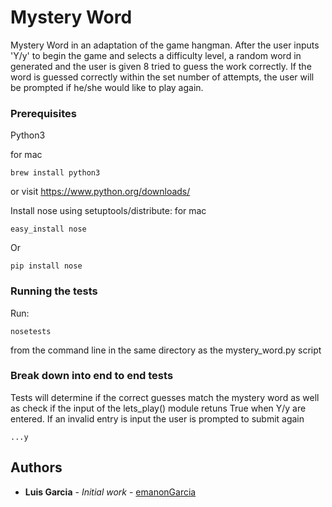 # Mystery Word
Mystery Word in an adaptation of the game hangman. After the user inputs 'Y/y' to begin the game and selects a difficulty level, a random word in generated and the user is given 8 tried to guess the work correctly. If the word is guessed correctly within the set number of attempts, the user will be prompted if he/she would like to play again. 

### Prerequisites
Python3

for mac
```
brew install python3
```

or visit https://www.python.org/downloads/

Install nose using setuptools/distribute:
for mac

```
easy_install nose
```
Or
```
pip install nose
```

### Running the tests
Run: 
```
nosetests
```
from the command line in the same directory as the mystery_word.py script


### Break down into end to end tests

Tests will determine if the correct guesses match the mystery word as well as check if the input of the lets_play() module retuns True when Y/y are entered. If an invalid entry is input the user is prompted to submit again
```
...y
```
## Authors

* **Luis Garcia** - *Initial work* - [emanonGarcia](https://github.com/emanonGarcia)
